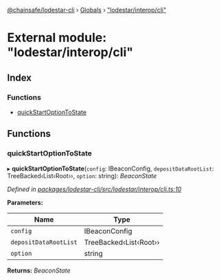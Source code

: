 [@chainsafe/lodestar-cli](../README.md) › [Globals](../globals.md) › ["lodestar/interop/cli"](_lodestar_interop_cli_.md)

# External module: "lodestar/interop/cli"

## Index

### Functions

* [quickStartOptionToState](_lodestar_interop_cli_.md#quickstartoptiontostate)

## Functions

###  quickStartOptionToState

▸ **quickStartOptionToState**(`config`: IBeaconConfig, `depositDataRootList`: TreeBacked‹List‹Root››, `option`: string): *BeaconState*

*Defined in [packages/lodestar-cli/src/lodestar/interop/cli.ts:10](https://github.com/ChainSafe/lodestar/blob/aa20a3b/packages/lodestar-cli/src/lodestar/interop/cli.ts#L10)*

**Parameters:**

Name | Type |
------ | ------ |
`config` | IBeaconConfig |
`depositDataRootList` | TreeBacked‹List‹Root›› |
`option` | string |

**Returns:** *BeaconState*

